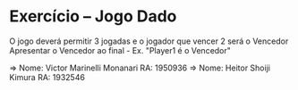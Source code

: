 # Exercício – Jogo Dado

O jogo deverá permitir 3 jogadas e o jogador que vencer 2 será o Vencedor 
Apresentar o Vencedor ao final - Ex. "Player1 é o Vencedor"

 => Nome: Victor Marinelli Monanari RA: 1950936
 => Nome: Heitor Shoiji Kimura RA: 1932546

